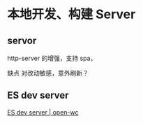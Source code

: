 # 本地开发、构建 Server

## servor
http-server 的增强，支持 spa，

缺点 对改动敏感，意外刷新？

## ES dev server 
[ES dev server | open-wc](https://open-wc.org/developing/es-dev-server.html)
